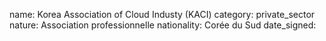name: Korea Association of Cloud Industy (KACI)
category: private_sector
nature:  Association professionnelle 
nationality: Corée du Sud
date_signed:
    